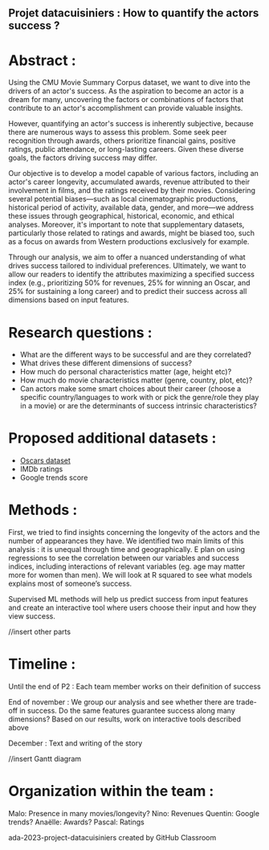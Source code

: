 ## Projet datacuisiniers : How to quantify the actors success ? ##

# Abstract : #
Using the CMU Movie Summary Corpus dataset, we want to dive into the drivers of an actor's success. As the aspiration to become an actor is a dream for many, uncovering the factors or combinations of factors that contribute to an actor's accomplishment can provide valuable insights. 

However, quantifying an actor's success is inherently subjective, because there are numerous ways to assess this problem. Some seek peer recognition through awards, others prioritize financial gains, positive ratings, public attendance, or long-lasting careers. Given these diverse goals, the factors driving success may differ.

Our objective is to develop a model capable of various factors, including an actor's career longevity, accumulated awards, revenue attributed to their involvement in films, and the ratings received by their movies. Considering several potential biases—such as  local cinematographic productions, historical period of activity, available data, gender, and more—we address these issues through geographical, historical, economic, and ethical analyses. Moreover, it's important to note that supplementary datasets, particularly those related to ratings and awards, might be biased too, such as a focus on awards from Western productions exclusively for example. 

Through our analysis, we aim to offer a nuanced understanding of what drives success tailored to individual preferences. Ultimately, we want to allow our readers to identify the attributes maximizing a specified success index (e.g., prioritizing 50% for revenues, 25% for winning an Oscar, and 25% for sustaining a long career) and to predict their success across all dimensions based on input features.

# Research questions : #
- What are the different ways to be successful and are they correlated?
- What drives these different dimensions of success?
- How much do personal characteristics matter (age, height etc)?
- How much do movie characteristics matter (genre, country, plot, etc)?
- Can actors make some smart choices about their career (choose a specific country/languages to work with or pick the genre/role they play in a movie) or are the determinants of success intrinsic characteristics?


# Proposed additional datasets : #
- [Oscars dataset](https://www.kaggle.com/datasets/unanimad/the-oscar-award)
- IMDb ratings
- Google trends score

# Methods : #

First, we tried to find insights concerning the longevity of the actors and the number of appearances they have. We identified two main limits of this analysis : it is unequal through time and geographically. 
E plan on using regressions to see the correlation between our variables and success indices, including interactions of relevant variables (eg. age may matter more for women than men). We will look at R squared to see what models explains most of someone’s success.

Supervised ML methods will help us predict success from input features and create an interactive tool where users choose their input and how they view success.

//insert other parts

# Timeline : #

Until the end of P2 : Each team member works on their definition of success

End of november : 
We group our analysis and see whether there are trade-off in success. Do the same features guarantee success along many dimensions? 
Based on our results, work on interactive tools described above

December : Text and writing of the story

//insert Gantt diagram

# Organization within the team : #

  Malo: Presence in many movies/longevity?
  Nino: Revenues
  Quentin: Google trends?
  Anaëlle: Awards?
  Pascal: Ratings

ada-2023-project-datacuisiniers created by GitHub Classroom
